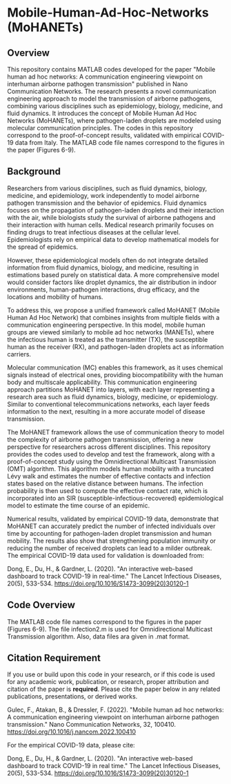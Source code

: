 # Mobile-Human-Ad-Hoc-Networks (MoHANETs)

## **Overview**

This repository contains MATLAB codes developed for the paper "Mobile human ad hoc networks: A communication engineering viewpoint on interhuman airborne pathogen transmission" published in Nano Communication Networks. The research presents a novel communication engineering approach to model the transmission of airborne pathogens, combining various disciplines such as epidemiology, biology, medicine, and fluid dynamics. It introduces the concept of Mobile Human Ad Hoc Networks (MoHANETs), where pathogen-laden droplets are modeled using molecular communication principles. The codes in this repository correspond to the proof-of-concept results, validated with empirical COVID-19 data from Italy. The MATLAB code file names correspond to the figures in the paper (Figures 6-9).

## **Background**

Researchers from various disciplines, such as fluid dynamics, biology, medicine, and epidemiology, work independently to model airborne pathogen transmission and the behavior of epidemics. Fluid dynamics focuses on the propagation of pathogen-laden droplets and their interaction with the air, while biologists study the survival of airborne pathogens and their interaction with human cells. Medical research primarily focuses on finding drugs to treat infectious diseases at the cellular level. Epidemiologists rely on empirical data to develop mathematical models for the spread of epidemics.

However, these epidemiological models often do not integrate detailed information from fluid dynamics, biology, and medicine, resulting in estimations based purely on statistical data. A more comprehensive model would consider factors like droplet dynamics, the air distribution in indoor environments, human-pathogen interactions, drug efficacy, and the locations and mobility of humans.

To address this, we propose a unified framework called MoHANET (Mobile Human Ad Hoc Network) that combines insights from multiple fields with a communication engineering perspective. In this model, mobile human groups are viewed similarly to mobile ad hoc networks (MANETs), where the infectious human is treated as the transmitter (TX), the susceptible human as the receiver (RX), and pathogen-laden droplets act as information carriers.

Molecular communication (MC) enables this framework, as it uses chemical signals instead of electrical ones, providing biocompatibility with the human body and multiscale applicability. This communication engineering approach partitions MoHANET into layers, with each layer representing a research area such as fluid dynamics, biology, medicine, or epidemiology. Similar to conventional telecommunications networks, each layer feeds information to the next, resulting in a more accurate model of disease transmission.

The MoHANET framework allows the use of communication theory to model the complexity of airborne pathogen transmission, offering a new perspective for researchers across different disciplines. This repository provides the codes used to develop and test the framework, along with a proof-of-concept study using the Omnidirectional Multicast Transmission (OMT) algorithm. This algorithm models human mobility with a truncated Lévy walk and estimates the number of effective contacts and infection states based on the relative distance between humans. The infection probability is then used to compute the effective contact rate, which is incorporated into an SIR (susceptible-infectious-recovered) epidemiological model to estimate the time course of an epidemic.

Numerical results, validated by empirical COVID-19 data, demonstrate that MoHANET can accurately predict the number of infected individuals over time by accounting for pathogen-laden droplet transmission and human mobility. The results also show that strengthening population immunity or reducing the number of received droplets can lead to a milder outbreak. The empirical COVID-19 data used for validation is downloaded from:

Dong, E., Du, H., & Gardner, L. (2020). "An interactive web-based dashboard to track COVID-19 in real-time." The Lancet Infectious Diseases, 20(5), 533-534. https://doi.org/10.1016/S1473-3099(20)30120-1

## **Code Overview**

The MATLAB code file names correspond to the figures in the paper (Figures 6-9). The file infection2.m is used for Omnidirectional Multicast Transmission algorithm. Also, data files ara given in .mat format.

## **Citation Requirement**

If you use or build upon this code in your research, or if this code is used for any academic work, publication, or research, proper attribution and citation of the paper is **required**. Please cite the paper below  in any related publications, presentations, or derived works.

Gulec, F., Atakan, B., & Dressler, F. (2022). "Mobile human ad hoc networks: A communication engineering viewpoint on interhuman airborne pathogen transmission." Nano Communication Networks, 32, 100410. https://doi.org/10.1016/j.nancom.2022.100410

For the empirical COVID-19 data, please cite:

Dong, E., Du, H., & Gardner, L. (2020). "An interactive web-based dashboard to track COVID-19 in real time." The Lancet Infectious Diseases, 20(5), 533-534. https://doi.org/10.1016/S1473-3099(20)30120-1

